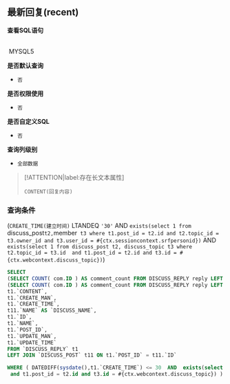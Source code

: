 ## 最新回复(recent) <!-- {docsify-ignore-all} -->



<p class="panel-title"><b>查看SQL语句</b></p>
<br>

<el-row>
&nbsp;<el-tag @click="MYSQL5 = true">MYSQL5</el-tag>
</el-row>

<br>
<p class="panel-title"><b>是否默认查询</b></p>

* `否`

<p class="panel-title"><b>是否权限使用</b></p>

* `否`

<p class="panel-title"><b>是否自定义SQL</b></p>

* `否`

<p class="panel-title"><b>查询列级别</b></p>

* `全部数据`

> [!ATTENTION|label:存在长文本属性]
>
> `CONTENT(回复内容)`



### 查询条件

(`CREATE_TIME(建立时间)` LTANDEQ `'30'` AND `exists(select 1 from `discuss_post` t2, `member` t3 where t1.post_id = t2.id and t2.topic_id = t3.owner_id and t3.user_id = #{ctx.sessioncontext.srfpersonid})` AND `exists(select 1 from discuss_post t2, discuss_topic t3 where t2.topic_id = t3.id 
 and t1.post_id = t2.id and t3.id = #{ctx.webcontext.discuss_topic})`)





<el-dialog v-model="MYSQL5" title="MYSQL5">

```sql
SELECT
(SELECT COUNT( com.ID ) AS comment_count FROM DISCUSS_REPLY reply LEFT JOIN `COMMENT` com ON reply.ID = com.PRINCIPAL_ID WHERE reply.ID = t1.`ID`) AS `COMMENT_COUNT`,
(SELECT COUNT( com.ID ) AS comment_count FROM DISCUSS_REPLY reply LEFT JOIN `COMMENT` com ON reply.ID = com.PRINCIPAL_ID WHERE reply.ID = t1.`ID`) AS `COMMENT_NUM`,
t1.`CONTENT`,
t1.`CREATE_MAN`,
t1.`CREATE_TIME`,
t11.`NAME` AS `DISCUSS_NAME`,
t1.`ID`,
t1.`NAME`,
t1.`POST_ID`,
t1.`UPDATE_MAN`,
t1.`UPDATE_TIME`
FROM `DISCUSS_REPLY` t1 
LEFT JOIN `DISCUSS_POST` t11 ON t1.`POST_ID` = t11.`ID` 

WHERE ( DATEDIFF(sysdate(),t1.`CREATE_TIME`) <= 30  AND  exists(select 1 from `discuss_post` t2, `member` t3 where t1.post_id = t2.id and t2.topic_id = t3.owner_id and t3.user_id = #{ctx.sessioncontext.srfpersonid})  AND  exists(select 1 from discuss_post t2, discuss_topic t3 where t2.topic_id = t3.id 
 and t1.post_id = t2.id and t3.id = #{ctx.webcontext.discuss_topic}) )
```

</el-dialog>

<script>
 const { createApp } = Vue
  createApp({
    data() {
      return {
                MYSQL5 : false
        
      }
    },
    methods: {
    }
  }).use(ElementPlus).mount('#app')
</script>